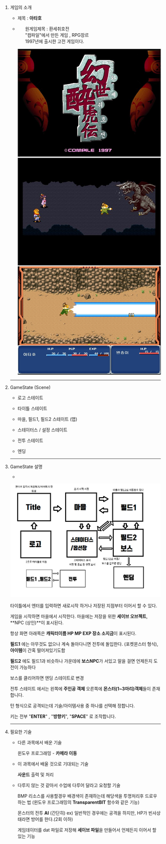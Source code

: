 1. 게임의 소개

   - 제목 : <strong>아타호</strong> 

   - <ul>원게임제목 : 환세취호전</ul>
     <ul>"컴파일"에서 만든 게임 , RPG장르</ul>
     <ul>1997년에 출시한 고전 게임이다.</ul>

      ![0](RM_img\0.JPG)![1](RM_img\1.JPG)![1](RM_img\2.JPG)

   ---

2. GameState (Scene)

   - 로고 스테이트

   - 타이틀 스테이트
   - 마을, 필드1, 필드2 스테이트 (맵)
   - 스테이터스 / 설정 스테이트
   - 전투 스테이트
   - 엔딩

   ---

3. GameState 설명

   - 

     ![3](RM_img\설명.JPG)

     타이틀에서 엔터를 입력하면 새로시작 하거나 저장된 지점부터 이어서 할 수 있다.

     게임을 시작하면  마을에서 시작한다. 마을에는 저장을 위한 **세이브 오브젝트**, **NPC (상인)**이 표시된다.

     항상 화면 아래쪽은 **캐릭터이름 HP MP EXP 장소 소지금**이 표시된다.

     **필드1** 에는 아무것도 없으나 계속 돌아다니면 전투에 돌입한다. (포켓몬스터 형식), **아이템**이 간혹 떨어져있기도함

     **필드2** 에도  필드1과 비슷하나 가운데에 **보스NPC**가 서있고 말을 걸면 언제든지 도전이 가능하다

     보스를 클리어하면 엔딩 스테이트로 변경

     전투 스테이트 에서는 왼쪽에 **주인공 객체** 오른쪽에 **몬스터(1~3마리)객체**들이 존재합니다.

     턴 형식으로 공격되는데 기술/아이템사용 중 하나를 선택해 정합니다.

     키는 전부 "<strong>ENTER</strong>" , "<strong>방향키</strong>", "**SPACE**" 로 조작합니다.

   ---

4. 필요한 기술

   - 다른 과목에서 배운 기술 

     윈도우 프로그래밍 - **카메라 이동**

   - 이 과목에서 배울 것으로 기대되는 기술

     **사운드** 출력 및 처리

   - 다루지 않는 것 같아서 수업에 다루어 달라고 요청할 기술

     BMP 리소스를 사용할경우 배경색이 존재하는데 해당색을 투명처리후 드로우 하는 법 (윈도우 프로그래밍의 **TransparentBIT** 함수와 같은 기능)

     몬스터의 전투 **AI** (간단히) ex) 일반적인 경우에는 공격을 하지만, HP가 빈사상태라면 방어를 한다.(2회 이하)

     게임데이터를 dat 파일로 저장해 **세이브 파일**을 만들어서 언제든지 이어서 할 있는 기능

​    



